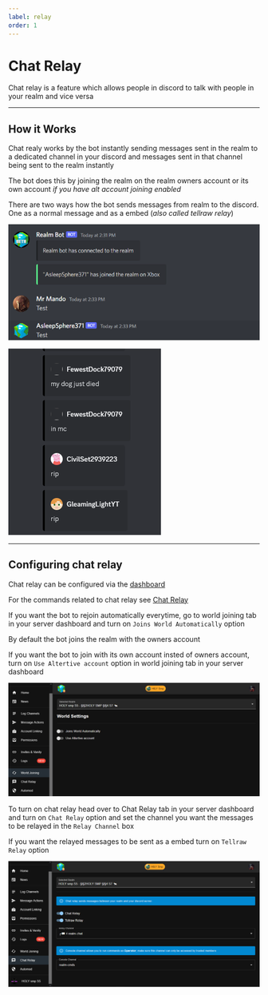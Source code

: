 ```yaml
---
label: relay
order: 1
---
```


# Chat Relay
Chat relay is a feature which allows people in discord to talk with people in your realm and vice versa 

---

## How it Works 
  Chat realy works by the bot instantly sending messages sent in the realm to a dedicated channel in your discord and messages sent in that channel being sent to the realm instantly 
  
  The bot does this by joining the realm on the realm owners account or its own account *if you have alt account joining enabled* 
  
  There are two ways how the bot sends messages from realm to the discord. One as a normal message and as a embed (*also called tellraw relay*)

  ![Example of normal relay message](/images/relay.png)  
  
  ![Example of tellraw relay](images/tr_relay.png)
  
---

## Configuring chat relay 
  Chat relay can be configured via the [dashboard](https://realmbot.dev/)
  
  For the commands related to chat relay see [Chat Relay](world.md) 
  
  If you want the bot to rejoin automatically everytime, go to world joining tab in your server dashboard and turn on `Joins World Automatically` option 
  
  By default the bot joins the realm with the owners account

  If you want the bot to join with its own account insted of owners account, turn on `Use Altertive account` option in world joining tab in your server    dashboard 
  
  ![world joining tab](/images/wrld_join.png)
  
  To turn on chat relay  head over to Chat Relay tab in your server dashboard and turn on `Chat Relay` option and set the channel you want the messages to be relayed in the `Relay Channel` box
  
  If you want the relayed messages to be sent as a embed turn on `Tellraw Relay` option 
  
  ![Chat Relay tab](/images/chat_relay_tab.png) 

